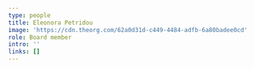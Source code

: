 ```yaml
---
type: people
title: Eleonora Petridou
image: 'https://cdn.theorg.com/62a0d31d-c449-4484-adfb-6a80badee0cd'
role: Board member
intro: ''
links: []
---
```


